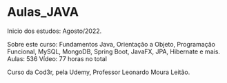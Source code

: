 # Aulas_JAVA
Inicio dos estudos: Agosto/2022.

Sobre este curso: 
Fundamentos Java, Orientação a Objeto, Programação Funcional, MySQL, MongoDB, Spring Boot, JavaFX, JPA, Hibernate e mais.
Aulas: 536
Vídeo: 77 horas no total

Curso da Cod3r, pela Udemy, Professor Leonardo Moura Leitão.
